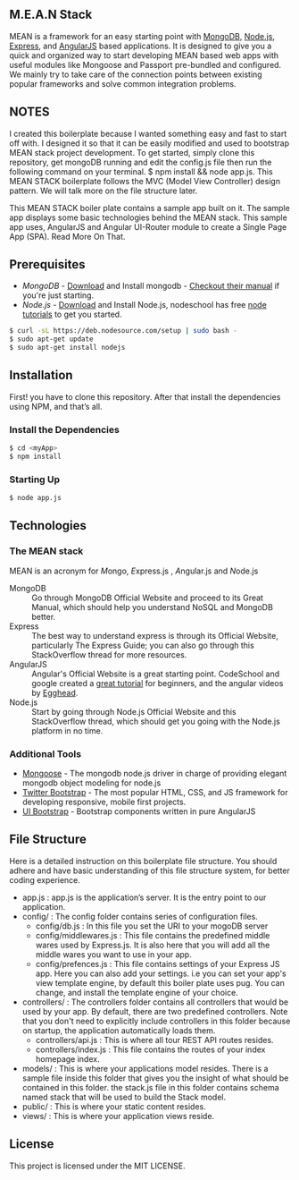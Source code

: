 ## M.E.A.N Stack

MEAN is a framework for an easy starting point with [MongoDB](http://www.mongodb.org/), [Node.js](http://www.nodejs.org/), [Express](http://expressjs.com/), and [AngularJS](http://angularjs.org/) based applications. It is designed to give you a quick and organized way to start developing MEAN based web apps with useful modules like Mongoose and Passport pre-bundled and configured. We mainly try to take care of the connection points between existing popular frameworks and solve common integration problems.



## NOTES

I created this boilerplate because I wanted something easy and fast to start off with. I designed it so that it can be easily modified and used to bootstrap MEAN stack project development. To get started, simply clone this repository, get mongoDB running and edit the config.js file then run the following command on your terminal. $ npm install && node app.js.
This MEAN STACK boilerplate follows the MVC (Model View Controller) design pattern. We will talk more on the file structure later.

This MEAN STACK boiler plate contains a sample app built on it. The sample app displays some basic technologies behind the MEAN stack. This sample app uses, AngularJS and Angular UI-Router module to create a Single Page App (SPA). Read More On That.


## Prerequisites
* *MongoDB* - <a href="http://www.mongodb.org/downloads">Download</a> and Install mongodb - <a href="http://docs.mongodb.org/manual">Checkout their manual</a> if you're just starting.
* *Node.js* - <a href="http://nodejs.org/download/">Download</a> and Install Node.js, nodeschool has free <a href=" http://nodeschool.io/#workshoppers">node tutorials</a> to get you started.

```bash
$ curl -sL https://deb.nodesource.com/setup | sudo bash -
$ sudo apt-get update
$ sudo apt-get install nodejs
```


## Installation
First! you have to clone this repository. After that install the dependencies using NPM, and that’s all.

### Install the Dependencies

```bash
$ cd <myApp>
$ npm install 
```

### Starting Up

```bash
$ node app.js 
```


## Technologies

### The MEAN stack

MEAN is an acronym for *M*ongo, *E*xpress.js , *A*ngular.js and *N*ode.js

<dl class="dl-horizontal">
<dt>MongoDB</dt>
<dd>Go through MongoDB Official Website and proceed to its Great Manual, which should help you understand NoSQL and MongoDB better.</dd>
<dt>Express</dt>
<dd>The best way to understand express is through its Official Website, particularly The Express Guide; you can also go through this StackOverflow thread for more resources.</dd>
<dt>AngularJS</dt>
<dd>Angular's Official Website is a great starting point. CodeSchool and google created a <a href="https://www.codeschool.com/courses/shaping-up-with-angular-js">great tutorial</a> for beginners, and the angular videos by <a href="https://egghead.io/">Egghead</a>.</dd>
<dt>Node.js</dt>
<dd>Start by going through Node.js Official Website and this StackOverflow thread, which should get you going with the Node.js platform in no time.</dd>
</dl>

### Additional Tools
* <a href="http://mongoosejs.com/">Mongoose</a> - The mongodb node.js driver in charge of providing elegant mongodb object modeling for node.js
* <a href="http://getbootstrap.com/">Twitter Bootstrap</a> - The most popular HTML, CSS, and JS framework for developing responsive, mobile first projects.
* <a href="http://angular-ui.github.io/bootstrap/">UI Bootstrap</a> - Bootstrap components written in pure AngularJS



## File Structure

Here is a detailed instruction on this boilerplate file structure. You should adhere and have basic understanding of this file structure system, for better coding experience. 

* app.js : app.js is the application’s server. It is the entry point to our application.
* config/ : The config folder contains series of configuration files.
  * config/db.js : In this file you set the URI to your mogoDB  server
  * config/middlewares.js : This file contains the predefined middle wares used by Express.js. It is also here that you will add all the middle wares you want to use in your app.
  * config/prefences.js : This file contains settings of your Express JS app. Here you can also add your settings. i.e you can set your app's view template engine, by default this boiler plate uses pug. You can change, and install the template engine of your choice.
* controllers/ : The controllers folder contains all controllers that would be used by your app. By default, there are two predefined controllers. Note that you don't need to explicitly include controllers in this folder because on startup, the application automatically loads them.
  * controllers/api.js : This is where all tour REST API routes resides.
  * controllers/index.js : This  file contains the routes of your index homepage index.
* models/ : This is where your applications model resides. There is a sample file inside this folder that gives you the insight of what should be contained in this folder. the stack.js file in this folder contains schema named stack that will be used to build the Stack model.
* public/ : This is where your static content resides.
* views/ : This is where your application views reside.



## License
This project is licensed under the MIT LICENSE.

